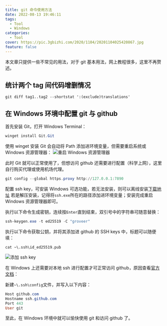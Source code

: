 ```yaml
---
title: git 命令使用方法
date: 2022-08-13 19:46:11
tags:
  - Tool
  - Windows
categories:
  - Tool
cover: https://pic.3gbizhi.com/2020/1104/20201104025420867.jpg
feature: false
---
```


本文章只提供一些不常见的用法，对于 git 基本用法，网上教程很多，这里不再赘述。

## 统计两个 tag 间代码增删情况

```shell
git diff tag1..tag2 --shortstat ':(exclude)translations'
```

## 在 Windows 环境中配置 git 与 github

首先安装 Git，打开 Windows Terminal：

```powershell
winget install Git.Git
```

使用 winget 安装 Git 会自动将 Path 添加进环境变量，但需要重启系统或 Windows 资源管理器：
![重启 Windows 资源管理器](/img/git/restart_explorer.png)

此时 Git 就可以正常使用了，但想访问 github 还需要进行配置（科学上网），这里自行购买代理或使用机场代理。

```powershell
git config --global https.proxy http://127.0.0.1:7890
```

配置 ssh key，可安装 Windows 可选功能，若无法安装，则可以离线安装[下载地址](https://github.com/PowerShell/Win32-OpenSSH/releases)
若是解压安装，记得将`ssh.exe`所在的路径添加进环境变量；安装完成重启 Windows 资源管理器即可。

执行以下命令生成密钥，连续按`Enter`直到结束，双引号中的字符串可随意替换：

```powershell
ssh-keygen.exe -t ed25519 -C "groveer"
```

执行以下命令获取公钥，并将其添加进 github 的 SSH keys 中，标题可以随便填：

```
cat ~\.ssh\id_ed25519.pub
```

![添加 ssh key](/img/git/add_sshkey.png)

在 Windows 上还需要对本地 ssh 进行配置才可正常访问 github，原因查看[官方文档](https://docs.github.com/zh/authentication/troubleshooting-ssh/using-ssh-over-the-https-port)：

新建`~\.ssh\config`文件，并写入以下内容：

```powershell
Host github.com
Hostname ssh.github.com
Port 443
User git
```

至此，在 Windows 环境中就可以愉快使用 git 和访问 github 了。
